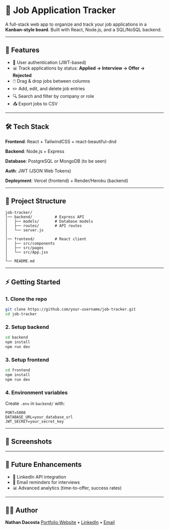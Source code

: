 # 📌 Job Application Tracker

A full-stack web app to organize and track your job applications in a **Kanban-style board**. Built with React, Node.js, and a SQL/NoSQL backend.

---

## 🚀 Features

* 🔐 User authentication (JWT-based)
* 📊 Track applications by status: **Applied → Interview → Offer → Rejected**
* 🖱️ Drag & drop jobs between columns
* ✏️ Add, edit, and delete job entries
* 🔍 Search and filter by company or role
* 📤 Export jobs to CSV

---

## 🛠️ Tech Stack

**Frontend**: React + TailwindCSS + react-beautiful-dnd

**Backend**: Node.js + Express

**Database**: PostgreSQL or MongoDB (to be seen)

**Auth**: JWT (JSON Web Tokens)

**Deployment**: Vercel (frontend) + Render/Heroku (backend)

---

## 📂 Project Structure

```
job-tracker/
│── backend/          # Express API
│   ├── models/       # Database models
│   ├── routes/       # API routes
│   └── server.js
│
│── frontend/         # React client
│   ├── src/components
│   ├── src/pages
│   └── src/App.jsx
│
└── README.md
```

---

## ⚡ Getting Started

### 1. Clone the repo

```bash
git clone https://github.com/your-username/job-tracker.git
cd job-tracker
```

### 2. Setup backend

```bash
cd backend
npm install
npm run dev
```

### 3. Setup frontend

```bash
cd frontend
npm install
npm run dev
```

### 4. Environment variables

Create `.env` in `backend/` with:

```
PORT=5000
DATABASE_URL=your_database_url
JWT_SECRET=your_secret_key
```

---

## 📸 Screenshots

---

## 📌 Future Enhancements

* 🔗 LinkedIn API integration
* 📅 Email reminders for interviews
* 📊 Advanced analytics (time-to-offer, success rates)

---

## 👨‍💻 Author

**Nathan Dacosta**
[Portfolio Website](#) • [LinkedIn](https://www.linkedin.com/in/nathan-dacosta-2651a6134/) • [Email](mailto:nathanamdacosta@gmail.com)
